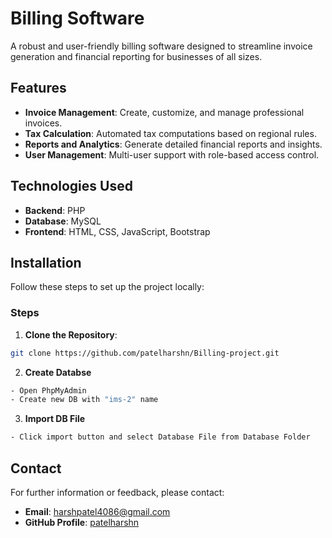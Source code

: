 
# Billing Software  

A robust and user-friendly billing software designed to streamline invoice generation and financial reporting for businesses of all sizes.  

## Features  
- **Invoice Management**: Create, customize, and manage professional invoices.   
- **Tax Calculation**: Automated tax computations based on regional rules.  
- **Reports and Analytics**: Generate detailed financial reports and insights.  
- **User Management**: Multi-user support with role-based access control.  

## Technologies Used  
- **Backend**: PHP  
- **Database**: MySQL
- **Frontend**: HTML, CSS, JavaScript, Bootstrap  

## Installation  

Follow these steps to set up the project locally:  

### Steps  
1. **Clone the Repository**:  
```bash
git clone https://github.com/patelharshn/Billing-project.git
```
2. **Create Databse**
```bash
- Open PhpMyAdmin
- Create new DB with "ims-2" name
```

3. **Import DB File**
```bash 
- Click import button and select Database File from Database Folder
```


## Contact  
For further information or feedback, please contact:  
- **Email**: harshpatel4086@gmail.com 
- **GitHub Profile**: [patelharshn](https://github.com/patelharshn)  
